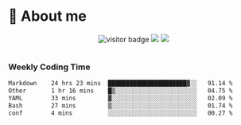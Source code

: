 <!-- ![](https://youpai.roccoshi.top/img/20200804214216.png) -->

# 🧐 About me
 
<p align="center">
<img src="https://visitor-badge.laobi.icu/badge?page_id=Lincest.Lincest&title=hits" alt="visitor badge"/>
<a href="mailto:imroccoshi@gmail.com"><img src="https://img.shields.io/badge/gmail-imroccoshi%40gmail.com-red"></a>
<a href="https://blog.roccoshi.top"><img src="https://img.shields.io/badge/blog-roccoshi-green"></a>
</p>

<div align="center">
  <img src="https://github-readme-stats.vercel.app/api?username=Lincest&show_icons=true&count_private=true&show_owner=true" alt="">
   <!-- <img src="https://github-readme-stats.vercel.app/api/wakatime?username=Moreality&v=2" alt=""/> -->
</div>

### Weekly Coding Time

<!--START_SECTION:waka-->

```txt
Markdown    24 hrs 23 mins  ██████████████████████▓░░   91.14 %
Other       1 hr 16 mins    █▒░░░░░░░░░░░░░░░░░░░░░░░   04.75 %
YAML        33 mins         ▓░░░░░░░░░░░░░░░░░░░░░░░░   02.09 %
Bash        27 mins         ▒░░░░░░░░░░░░░░░░░░░░░░░░   01.74 %
conf        4 mins          ░░░░░░░░░░░░░░░░░░░░░░░░░   00.27 %
```

<!--END_SECTION:waka-->


